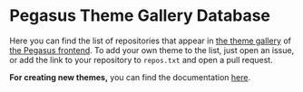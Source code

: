 # Pegasus Theme Gallery Database

Here you can find the list of repositories that appear in [the theme gallery](https://pegasus-frontend.org/tools/theme-gallery/) of [the Pegasus frontend](https://pegasus-frontend.org). To add your own theme to the list, just open an issue, or add the link to your repository to `repos.txt` and open a pull request.

**For creating new themes,** you can find the documentation [here](https://pegasus-frontend.org/docs/themes/overview/).
